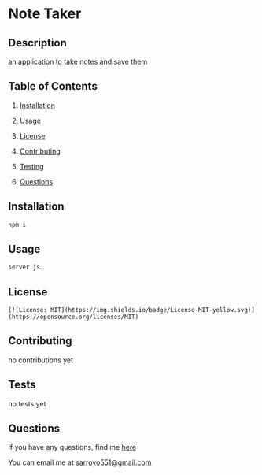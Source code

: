 # Note Taker 
  
  
  ## Description 

  an application to take notes and save them

  ## Table of Contents

  1. [Installation](#Installation)

  2. [Usage](#Usage)

  3. [License](#License)

  4. [Contributing](#Contributing)
  
  5. [Testing](#Tests)

  6. [Questions](#Questions)


  ## Installation

  ```bash
  npm i
  ```

  ## Usage 

  ```bash
  server.js
  ```

  ## License 
    
    [![License: MIT](https://img.shields.io/badge/License-MIT-yellow.svg)](https://opensource.org/licenses/MIT)
    
    

  ## Contributing

  no contributions yet

  ## Tests

  no tests yet

  ## Questions

  If you have any questions, find me [here](https://github.com/sarroyo551)

  You can email me at sarroyo551@gmail.com

  